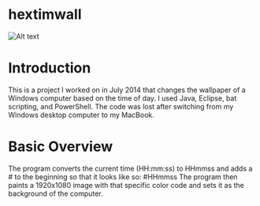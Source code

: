 # hextimwall
![Alt text](http://i.imgur.com/KVkHlYF.png "Optional title")
# Introduction
This is a project I worked on in July 2014 that changes the wallpaper of a Windows computer based on the time of day.  I used Java, Eclipse, bat scripting, and PowerShell.  The code was lost after switching from my Windows desktop computer to my MacBook.

# Basic Overview
The program converts the current time (HH:mm:ss) to HHmmss and adds a # to the beginning so that it looks like so:
\#HHmmss
The program then paints a 1920x1080 image with that specific color code and sets it as the background of the computer.
